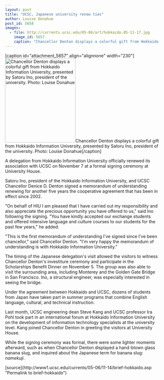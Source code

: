 ```yaml
---
layout: post
title: "UCSC, Japanese university renew ties"
author: Louise Donahue
post_id: 5658
images:
  - file: http://currents.ucsc.edu/05-06/art/hokkaido.05-11-17.jpg
    image_id: 5657
    caption: "Chancellor Denton displays a colorful gift from Hokkaido Information University, presented by Satoru Ino, president of the university. Photo: Louise Donahue"
---
```


[caption id="attachment_5657" align="alignnone" width="230"]<a href="http://localhost/mysite/wp-content/uploads/2005/11/hokkaido.05-11-17.jpg"><img class="size-full wp-image-5657" src="http://localhost/mysite/wp-content/uploads/2005/11/hokkaido.05-11-17.jpg" alt="Chancellor Denton displays a colorful gift from Hokkaido Information University, presented by Satoru Ino, president of the university. Photo: Louise Donahue" width="230" height="274" /></a>Chancellor Denton displays a colorful gift from Hokkaido Information University, presented by Satoru Ino, president of the university. Photo: Louise Donahue[/caption]
<a name="content" id="content"></a>
<p>
  A delegation from Hokkaido Information University officially renewed its association with UCSC on November 7 at a formal signing ceremony at University House.
</p>
<p>
  Satoru Ino, president of the Hokkaido Information University, and UCSC Chancellor Denice D. Denton signed a memorandum of understanding renewing for another five years the cooperative agreement that has been in effect since 2002.
</p>
<p>
  "On behalf of HIU I am pleased that I have carried out my responsibility and also appreciate the precious opportunity you have offered to us," said Ino following the signing. "You have kindly accepted our exchange students and offered intensive language and culture courses to our students for the past few years," he added.
</p>
<p>
  "This is the first memorandum of understanding I've signed since I've been chancellor," said Chancellor Denton. "I'm very happy the memorandum of understanding is with Hokkaido Information University."
</p>
<p>
  The timing of the Japanese delegation's visit allowed the visitors to witness Chancellor Denton's investiture ceremony and participate in the Scholarships Benefit Dinner on November 5. The group was also able to visit the surrounding area, including Monterey and the Golden Gate Bridge in San Francisco. Ino, a structural engineer, was especially interested in seeing the bridge.
</p>
<p>
  Under the agreement between Hokkaido and UCSC, dozens of students from Japan have taken part in summer programs that combine English language, cultural, and technical instruction.
</p>
<p>
  Last month, UCSC engineering dean Steve Kang and UCSC professor Ira Pohl took part in an international forum at Hokkaido Information University on the development of information technology specialists at the university level. Kang joined Chancellor Denton in greeting the visitors at University House.
</p>
<p>
  While the signing ceremony was formal, there were some lighter moments afterward, such as when Chancellor Denton displayed a hand-blown glass banana slug, and inquired about the Japanese term for banana slug: <i>namekuji</i>.
</p>
[source](http://www1.ucsc.edu/currents/05-06/11-14/brief-hokkaido.asp "Permalink to brief-hokkaido")
